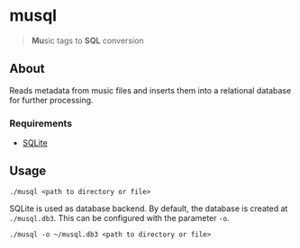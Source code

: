 # musql

> **Mu**sic tags to **SQL** conversion

## About

Reads metadata from music files and inserts them into a relational database for further processing.

### Requirements

-   [SQLite](https://www.sqlite.org/)

## Usage

`./musql <path to directory or file>`

SQLite is used as database backend. By default, the database is created at `./musql.db3`. This can be configured with the parameter `-o`.

`./musql -o ~/musql.db3 <path to directory or file>`
